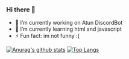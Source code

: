### Hi there 👋

- 🔭 I’m currently working on Atun DiscordBot
- 🌱 I’m currently learning html and javascript
- ⚡ Fun fact: im not funny :(

[![Anurag's github stats](https://github-readme-stats.vercel.app/api?username=NotNauZaan)](https://github.com/anuraghazra/github-readme-stats) [![Top Langs](https://github-readme-stats.vercel.app/api/top-langs/?username=NotNauZaan&layout=compact)](https://github.com/anuraghazra/github-readme-stats)

<!--
**NotNauZaan/NotNauZaan** is a ✨ _special_ ✨ repository because its `README.md` (this file) appears on your GitHub profile.

Here are some ideas to get you started:

- 🔭 I’m currently working on nothing
- 🌱 I’m currently learning python
- 👯 I’m looking to collaborate on ...
- 🤔 I’m looking for help with ...
- 💬 Ask me about ...
- 📫 How to reach me: ...
- 😄 Pronouns: ...
- ⚡ Fun fact: ...
-->
